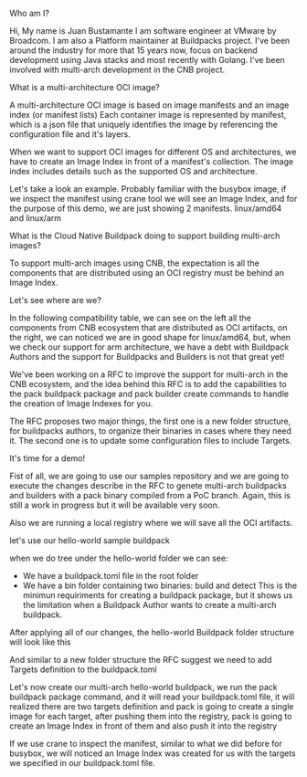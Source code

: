 

Who am I?
  
  Hi, My name is Juan Bustamante
  I am software engineer at VMware by Broadcom. 
  I am also a Platform maintainer at Buildpacks project. 
  I've been around the industry for more that 15 years now, 
  focus on backend development using Java stacks 
  and most recently with Golang. 
  I've been involved with multi-arch development in the CNB project.
  
What is a multi-architecture OCI image?

A multi-architecture OCI image is based on image manifests and 
an image index (or manifest lists)
Each container image is represented by manifest, which is a 
json file that uniquely identifies the image by referencing 
the configuration file and it's layers.

When we want to support OCI images for different 
OS and architectures, we have to create an Image Index 
in front of a manifest's collection. 
The image index includes details such as the supported OS 
and architecture. 

Let's take a look an example.
Probably familiar with the busybox image, if we inspect 
the manifest using crane tool we will see an Image Index, 
and for the purpose of this demo, we are just showing 2 
manifests. linux/amd64 and linux/arm

What is the Cloud Native Buildpack doing to support building 
multi-arch images?

To support multi-arch images using CNB, the expectation 
is all the components that are distributed using an OCI 
registry must be behind an Image Index. 

Let's see where are we?

In the following compatibility table, we can see on the left
all the components from CNB ecosystem that are distributed as
OCI artifacts, on the right, we can noticed we are in good 
shape for linux/amd64, but, when we check our support for arm
architecture, we have a debt with Buildpack Authors and the 
support for Buildpacks and Builders is not that great yet!

We've been working on a RFC to improve the support for multi-arch
in the CNB ecosystem, and the idea behind this RFC is to add the
capabilities to the pack buildpack package and pack builder create
commands to handle the creation of Image Indexes for you.

The RFC proposes two major things, the first one is a new folder 
structure, for buildpacks authors, to organize their binaries in 
cases where they need it. The second one is to update some 
configuration files to include Targets.

It's time for a demo! 

Fist of all, we are going to use our samples repository and we
are going to execute the changes describe in the RFC to genete
multi-arch buildpacks and builders with a pack binary compiled 
from a PoC branch. Again, this is still a work in progress but
it will be available very soon.

Also we are running a local registry where we will save all the 
OCI artifacts.

let's use our hello-world sample buildpack

when we do tree under the hello-world folder we can see:
- We have a buildpack.toml file in the root folder
- We have a bin folder containing two binaries: build and detect
This is the minimun requiriments for creating a buildpack package, 
but it shows us the limitation when a Buildpack Author wants to 
create a multi-arch buildpack. 

After applying all of our changes, the hello-world Buildpack folder 
structure will look like this

And similar to a new folder structure the RFC suggest we need to add 
Targets definition to the buildpack.toml

Let's now create our multi-arch hello-world buildpack, we run the 
pack buildpack package command, and it will read your buildpack.toml
file, it will realized there are two targets definition and pack is 
going to create a single image for each target, after pushing them 
into the registry, pack is going to create an Image Index in front 
of them and also push it into the registry

If we use crane to inspect the manifest, similar to what we did before
for busybox, we will noticed an Image Index was created for us with the
targets we specified in our buildpack.toml file.



